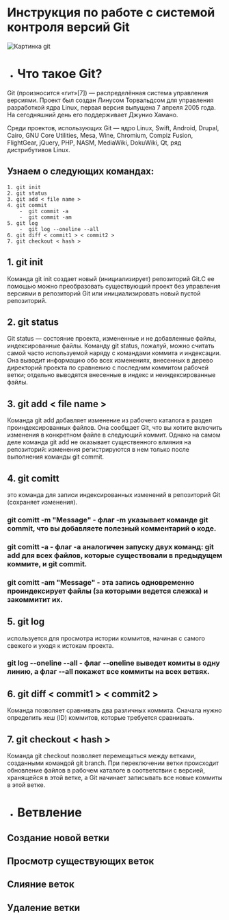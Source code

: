 # **Инструкция по работе с системой контроля версий Git**

![Картинка git](git.jpg)

 - # Что такое Git?

Git (произносится «гит»[7]) — распределённая система управления версиями. Проект был создан Линусом Торвальдсом для управления разработкой ядра Linux, первая версия выпущена 7 апреля 2005 года. На сегодняшний день его поддерживает Джунио Хамано.

Среди проектов, использующих Git — ядро Linux, Swift, Android, Drupal, Cairo, GNU Core Utilities, Mesa, Wine, Chromium, Compiz Fusion, FlightGear, jQuery, PHP, NASM, MediaWiki, DokuWiki, Qt, ряд дистрибутивов Linux.

 ## Узнаем о следующих командах:

    1. git init
    2. git status
    3. git add < file name >
    4. git commit
        -  git commit -a
        -  git commit -am
    5. git log
        -  git log --oneline --all
    6. git diff < commit1 > < commit2 >
    7. git checkout < hash >

## **1. git init**

Команда git init создает новый (инициализирует) репозиторий Git.С ее помощью можно преобразовать существующий проект без управления версиями в репозиторий Git или инициализировать новый пустой репозиторий.

## **2. git status**

Git status — состояние проекта, измененные и не добавленные файлы, индексированные файлы. Команду git status, пожалуй, можно считать самой часто используемой наряду с командами коммита и индексации. Она выводит информацию обо всех изменениях, внесенных в дерево директорий проекта по сравнению с последним коммитом рабочей ветки; отдельно выводятся внесенные в индекс и неиндексированные файлы.

## **3. git add < file name >**

Команда git add добавляет изменение из рабочего каталога в раздел проиндексированных файлов. Она сообщает Git, что вы хотите включить изменения в конкретном файле в следующий коммит. Однако на самом деле команда git add не оказывает существенного влияния на репозиторий: изменения регистрируются в нем только после выполнения команды git commit.

## **4. git comitt**

это команда для записи индексированных изменений в репозиторий Git (сохраняет изменения).

### **git comitt -m "Message"** - флаг -m указывает команде git commit, что вы добавляете полезный комментарий о коде.

### **git comitt -a** - флаг -a аналогичен запуску двух команд: git add для всех файлов, которые существовали в предыдущем коммите, и git commit.

### **git comitt -am "Message"** - эта запись одновременно проиндексирует файлы (за которыми ведется слежка) и закоммитит их.

## **5. git log**

используется для просмотра истории коммитов, начиная с самого свежего и уходя к истокам проекта.

### **git log --oneline --all** - флаг --oneline выведет комиты в одну линию, а флаг --all покажет все коммиты на всех ветвях.

## **6. git diff < commit1 > < commit2 >**

Команда позволяет сравнивать два различных коммита. Сначала нужно определить хеш (ID) коммитов, которые требуется сравнивать. 

## **7. git checkout < hash >**

Команда git checkout позволяет перемещаться между ветками, созданными командой git branch. При переключении ветки происходит обновление файлов в рабочем каталоге в соответствии с версией, хранящейся в этой ветке, а Git начинает записывать все новые коммиты в этой ветке.

- # Ветвление

## Создание новой ветки

## Просмотр существующих веток

## Слияние веток

## Удаление ветки

